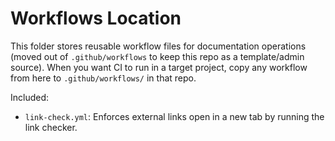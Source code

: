 # Workflows Location

This folder stores reusable workflow files for documentation operations (moved out of `.github/workflows` to keep this repo as a template/admin source). When you want CI to run in a target project, copy any workflow from here to `.github/workflows/` in that repo.

Included:
- `link-check.yml`: Enforces external links open in a new tab by running the link checker.


